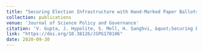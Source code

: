 ```yaml
---
title: "Securing Election Infrastructure with Hand-Marked Paper Ballots"
collection: publications
venue: 'Journal of Science Policy and Governance'
citation: 'V. Gupta, J. Hypolite, S. Mell, H. Sanghvi, &quot;Securing Election Infrastructure with Hand-Marked Paper Ballots&quot;. <i>Journal of Science Policy & Governance</i>. September 30, 2020'
link: "https://doi.org/10.38126/JSPG170106"
date: 2020-09-30
---
```

